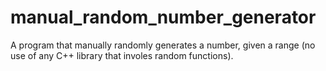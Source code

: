 # manual_random_number_generator
A program that manually randomly generates a number, given a range (no use of any C++ library that involes random functions).
